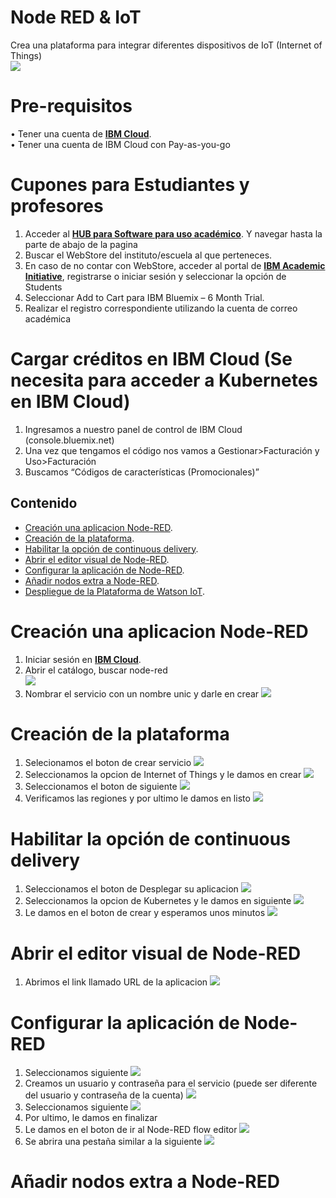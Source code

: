 # Node RED & IoT

Crea una plataforma para integrar diferentes dispositivos de IoT (Internet of Things)<br/>
![](assets/node-red-logo.png)<br/>
# Pre-requisitos
•	Tener una cuenta de [**IBM Cloud**](https://cloud.ibm.com/login).<br/>
•	Tener una cuenta de IBM Cloud con Pay-as-you-go

# Cupones para Estudiantes y profesores
1.	Acceder al [**HUB para Software para uso académico**](https://onthehub.com/ibm/?utm_sourc=ibm-ai-productpage&utm_medium=onthehubproductpage&utm_campaign=IBM). Y navegar hasta la parte de abajo de la pagina  
2.	Buscar el WebStore del instituto/escuela al que perteneces. 
3.	En caso de no contar con WebStore, acceder al portal de [**IBM Academic Initiative**](https://my15.digitalexperience.ibm.com/b73a5759-c6a6-4033-ab6b-d9d4f9a6d65b/dxsites/151914d1-03d2-48fe-97d9-d21166848e65/home/), registrarse o iniciar sesión y seleccionar la opción de Students 
4.	Seleccionar Add to Cart para IBM Bluemix – 6 Month Trial. 
5.	Realizar el registro correspondiente utilizando la cuenta de correo académica 

# Cargar créditos en IBM Cloud (Se necesita para acceder a Kubernetes en IBM Cloud)
1.	Ingresamos a nuestro panel de control de IBM Cloud (console.bluemix.net)
2.	Una vez que tengamos el código nos vamos a Gestionar>Facturación y Uso>Facturación
3.	Buscamos “Códigos de características (Promocionales)”

## Contenido
* [Creación una aplicacion Node-RED](#Creación-de-Node-Red).
* [Creación de la plataforma](#Creación-de-la-plataforma).
* [Habilitar la opción de continuous delivery](#Habilitar-la-opción-de-continuous-delivery).
* [Abrir el editor visual de Node-RED](#Abrir-el-editor-visual-de-Node-RED).
* [Configurar la aplicación de Node-RED](#Configurar-la-aplicación-de-Node-RED).
* [Añadir nodos extra a Node-RED](#Añadir-nodos-extra-a-Node-RED).
* [Despliegue de la Plataforma de Watson IoT](#Despliegue-de-la-Plataforma-de-Watson-IoT).

# Creación una aplicacion Node-RED
1. Iniciar sesión en [**IBM Cloud**](https://cloud.ibm.com/login).<br/>
2. Abrir el catálogo, buscar node-red <br/>
![](assets/asset0.png)<br/>
3. Nombrar el servicio con un nombre unic y darle en crear
![](assets/asset1.png)<br/>

# Creación de la plataforma
1. Selecionamos el boton de crear servicio
![](assets/asset2.png)<br/>
2. Seleccionamos la opcion de Internet of Things y le damos en crear
![](assets/asset3.png)<br/>
3. Seleccionamos el boton de siguiente
![](assets/asset4.png)<br/>
4. Verificamos las regiones y por ultimo le damos en listo
![](assets/asset5.png)<br/>

# Habilitar la opción de continuous delivery
1. Seleccionamos el boton de Desplegar su aplicacion
![](assets/asset6.png)<br/>
2. Seleccionamos la opcion de Kubernetes y le damos en siguiente
![](assets/asset7.png)<br/>
3. Le damos en el boton de crear y esperamos unos minutos
![](assets/asset8.png)<br/>

# Abrir el editor visual de Node-RED
1. Abrimos el link llamado URL de la aplicacion
![](assets/asset9.png)<br/>

# Configurar la aplicación de Node-RED
1. Seleccionamos siguiente
![](assets/asset10.png)<br/>
2. Creamos un usuario y contraseña para el servicio (puede ser diferente del usuario y contraseña de la cuenta)
![](assets/asset11.png)<br/>
3. Seleccionamos siguiente
![](assets/asset12.png)<br/>
4. Por ultimo, le damos en finalizar
[](assets/asset13.png)<br/>
5. Le damos en el boton de ir al Node-RED flow editor
![](assets/asset14.png)<br/>
6. Se abrira una pestaña similar a la siguiente
![](assets/asset15.png)<br/>

# Añadir nodos extra a Node-RED
